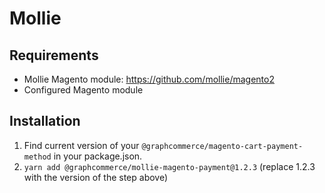# Mollie

## Requirements

- Mollie Magento module: https://github.com/mollie/magento2
- Configured Magento module

## Installation

1.  Find current version of your `@graphcommerce/magento-cart-payment-method` in
    your package.json.
2.  `yarn add @graphcommerce/mollie-magento-payment@1.2.3` (replace 1.2.3 with
    the version of the step above)
